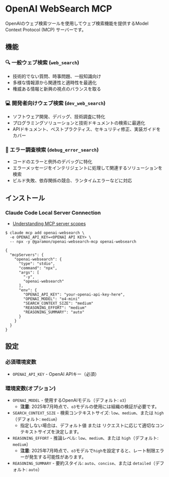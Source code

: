 # OpenAI WebSearch MCP

OpenAIのウェブ検索ツールを使用してウェブ検索機能を提供するModel Context Protocol (MCP) サーバーです。

## 機能

### 🔍 一般ウェブ検索 (`web_search`)

- 技術的でない質問、時事問題、一般知識向け
- 多様な情報源から関連性と適時性を最適化
- 権威ある情報と新興の視点のバランスを取る

### 💻 開発者向けウェブ検索 (`dev_web_search`)

- ソフトウェア開発、デバッグ、技術調査に特化
- プログラミングソリューションと技術ドキュメントの検索に最適化
- APIドキュメント、ベストプラクティス、セキュリティ修正、実装ガイドをカバー

### 🔧 エラー調査検索 (`debug_error_search`)

- コードのエラーと例外のデバッグに特化
- エラーメッセージをインテリジェントに処理して関連するソリューションを検索
- ビルド失敗、依存関係の競合、ランタイムエラーなどに対応

## インストール

### Claude Code Local Server Connection

- [Understanding MCP server scopes](https://docs.anthropic.com/en/docs/claude-code/mcp#understanding-mcp-server-scopes)

```
$ claude mcp add openai-websearch \
  -e OPENAI_API_KEY=<OPENAI API KEY> \
  -- npx -y @garamon/openai-websearch-mcp openai-websearch
```

```
{
  "mcpServers": {
    "openai-websearch": {
      "type": "stdio",
      "command": "npx",
      "args": [
        "-y",
        "openai-websearch"
      ],
      "env": {
        "OPENAI_API_KEY": "your-openai-api-key-here",
        "OPENAI_MODEL": "o4-mini"
        "SEARCH_CONTEXT_SIZE": "medium"
        "REASONING_EFFORT": "medium"
        "REASONING_SUMMARY": "auto"
      }
    }
  }
}
```

## 設定

### 必須環境変数

- `OPENAI_API_KEY` - OpenAI APIキー（必須）

### 環境変数(オプション)

- `OPENAI_MODEL` - 使用するOpenAIモデル（デフォルト: `o3`）
  - **注意**: 2025年7月時点で、`o3`モデルの使用には組織の検証が必要です。
- `SEARCH_CONTEXT_SIZE` - 検索コンテキストサイズ: `low`、`medium`、または `high`（デフォルト: `medium`）
  - 指定しない場合は、デフォルト値 または リクエストに応じて適切なコンテキストサイズを決定します。
- `REASONING_EFFORT` - 推論レベル: `low`、`medium`、または `high`（デフォルト: `medium`）
  - **注意**: 2025年7月時点で、`o3`モデルで`high`を設定すると、レート制限エラーが発生する可能性があります。
- `REASONING_SUMMARY` - 要約スタイル: `auto`、`concise`、または `detailed`（デフォルト: `auto`）
